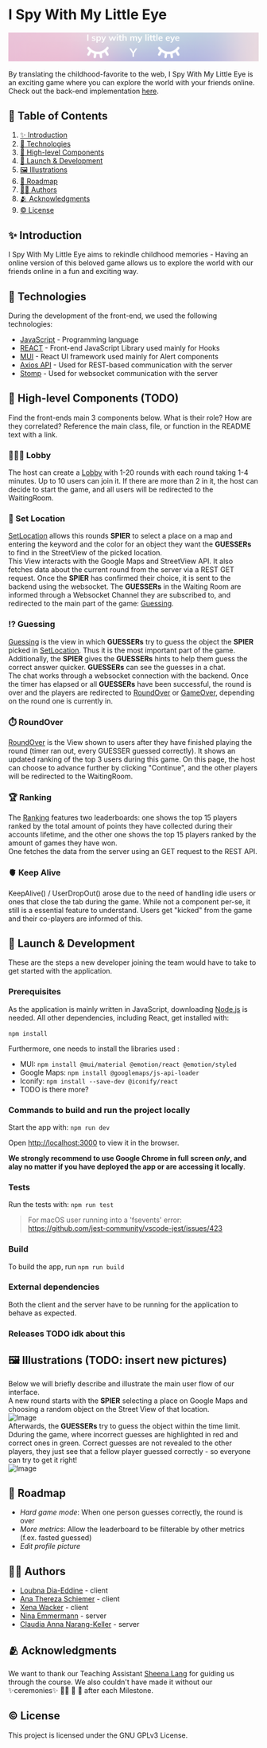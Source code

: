 # I Spy With My Little Eye

![Image](./src/images/LogoHeader.png)

By translating the childhood-favorite to the web, I Spy With My Little Eye is an exciting game where you can explore the
world with your friends online.
Check out the back-end implementation [here](https://github.com/sopra-fs23-group-09/SpyWithMyLittleEye_server).

## 📖 Table of Contents

1. [✨ Introduction](#introduction)
2. [🦋 Technologies](#technologies)
3. [🧩 High-level Components](#high-level-components)
4. [🚀 Launch & Development](#launch--development)
5. [🖼️ Illustrations](#illustrations)
6. [🚙 Roadmap](#roadmap)
7. [👩‍💻 Authors](#authors)
8. [🫂 Acknowledgments](#acknowledgments)
9. [©️ License](#license)

## ✨ Introduction <a name="introduction"></a>

I Spy With My Little Eye aims to rekindle childhood memories - Having an online version of this beloved game allows us
to explore the world with our friends online in a fun and exciting way.

## 🦋 Technologies <a id="technologies"></a>

During the development of the front-end, we used the following technologies:

* [JavaScript]() - Programming language
* [REACT](https://reactjs.org/) - Front-end JavaScript Library used mainly for Hooks
* [MUI](https://mui.com/material-ui/react-alert/) - React UI framework used mainly for Alert components
* [Axios API](https://axios-http.com/docs/api_intro) - Used for REST-based communication with the server
* [Stomp](https://stomp-js.github.io/stomp-websocket/) - Used for websocket communication with the server

## 🧩 High-level Components (TODO) <a id="high-level-components"></a>

Find the front-ends main 3 components below. What is their role?
How are they correlated? Reference the main class, file, or function in the README text
with a link.

### 🧑‍🤝‍🧑 Lobby

The host can create
a [Lobby](https://github.com/sopra-fs23-group-09/SpyWithMyLittleEye_client/blob/main/src/components/views/Lobby.js) with
1-20 rounds with each round taking 1-4 minutes. Up to 10 users can join it. If there are more than 2 in it, the host can decide to start the game, and all users will be redirected to the WaitingRoom.

### 📍 Set Location

[SetLocation](https://github.com/sopra-fs23-group-09/SpyWithMyLittleEye_client/blob/main/src/components/views/SetLocation.js)
allows this rounds **SPIER** to select a place on a map and entering the keyword and the color for an object they want
the **GUESSERs** to find in the StreetView of the picked location.
<br>
This View interacts with the Google Maps and StreetView API. It also fetches data about the current round from the
server via a REST GET request. Once the **SPIER** has confirmed their choice, it is sent
to the backend using the websocket. The **GUESSERs** in the Waiting Room are informed through a Websocket Channel
they are subscribed to, and redirected to the main part of the game: [Guessing](#-guessing).

### ⁉️ Guessing

[Guessing](https://github.com/sopra-fs23-group-09/SpyWithMyLittleEye_client/blob/main/src/components/views/Guessing.js)
is the view in which **GUESSERs** try to guess the object the **SPIER** picked in [SetLocation](#-set-location). Thus it
is the most important part of the game. Additionally,
the **SPIER** gives the **GUESSERs** hints to help them guess the correct answer quicker. **GUESSERs** can see the
guesses in a
chat.  <br>
The chat works through a websocket connection with the backend. Once the timer has elapsed or all **GUESSERs** have been
successful, the round is over and the players are redirected to [RoundOver]() or [GameOver](), depending on the round
one is currently in.

### ⏱️ RoundOver

[RoundOver](https://github.com/sopra-fs23-group-09/SpyWithMyLittleEye_client/blob/main/src/components/views/RoundOver.js)
is the View shown to users after they have finished playing the round (timer ran out, every GUESSER guessed correctly).
It shows an updated ranking of the top 3 users during this game. On this page, the host can choose to advance further by
clicking "Continue", and the other players will be redirected to the WaitingRoom.

### 🏆 Ranking

The [Ranking](https://github.com/sopra-fs23-group-09/SpyWithMyLittleEye_client/blob/main/src/components/views/Ranking.js)
features two leaderboards: one shows the top 15 players ranked by the total amount of points they have collected during
their accounts lifetime, and the other one shows the top 15 players ranked by the amount of games they have won. <br>
One fetches the data from the server using an GET request to the REST API.

### 🫀 Keep Alive

KeepAlive() / UserDropOut() arose due to the need of handling idle users or ones that close the tab during the game. While not a
component per-se, it still is a essential feature to understand. Users get "kicked" from the game and their co-players are informed of this. 

## 🚀 Launch & Development <a id="launch--development"></a>

These are the steps a new developer joining the team would
have to take to get started with the application.

### Prerequisites

As the application is mainly written in JavaScript, downloading [Node.js](https://nodejs.org) is needed. All other
dependencies, including React, get installed with:

```npm install```

Furthermore, one needs to install the libraries used :

* MUI: `npm install @mui/material @emotion/react @emotion/styled`
* Google Maps: `npm install @googlemaps/js-api-loader`
* Iconify: `npm install --save-dev @iconify/react`
* TODO is there more?

### Commands to build and run the project locally

Start the app with: `npm run dev`

Open [http://localhost:3000](http://localhost:3000) to view it in the browser.

**We strongly recommend to use Google Chrome in full screen *only*, and alay no matter if you have deployed the app or
are accessing it locally**.

### Tests

Run the tests with: `npm run test`

> For macOS user running into a 'fsevents' error: https://github.com/jest-community/vscode-jest/issues/423

### Build

To build the app, run `npm run build` <br>

### External dependencies

Both the client and the server have to be running for the application to behave as expected.

### Releases TODO idk about this

## 🖼️ Illustrations (TODO: insert new pictures) <a id="illustrations"></a>

Below we will briefly describe and illustrate the main user flow of our interface. <br>
A new round starts with the **SPIER**  selecting a place on Google Maps and choosing a random object on the Street View
of that location. <br>
![Image](./src/images/ScreenshotSetLocation.jpeg)
<br>
Afterwards, the **GUESSERs** try to guess the object within the time limit. Dduring the game, where incorrect guesses
are highlighted in red and correct ones in green. Correct guesses are not revealed to the other players, they just see
that a fellow player guessed correctly - so everyone can try to get it right!
<br>
![Image](./src/images/ScreenshotGuessing.jpeg)

## 🚙 Roadmap <a id="roadmap"></a>

* *Hard game mode*: When one person guesses correctly, the round is over
* *More metrics*: Allow the leaderboard to be filterable by other metrics (f.ex. fasted guessed)
* *Edit profile picture*

## 👩‍💻 Authors <a id="authors"></a>

* [Loubna Dia-Eddine](https://github.com/Loubnadia) - client
* [Ana Thereza Schiemer](https://github.com/athzsc) - client
* [Xena Wacker](https://github.com/xayreen) - client
* [Nina Emmermann](https://github.com/ninanni) - server
* [Claudia Anna Narang-Keller](https://github.com/cnaran) - server

## 🫂 Acknowledgments <a id="acknowledgements"></a>

We want to thank our Teaching Assistant [Sheena Lang](https://github.com/SheenaGit) for guiding us through the course.
We also couldn't have made it without our ✨ceremonies✨ 🍣✨ 🍱 🫶 after each Milestone.

## ©️ License <a id="license"></a>

This project is licensed under the GNU GPLv3 License. 

 
